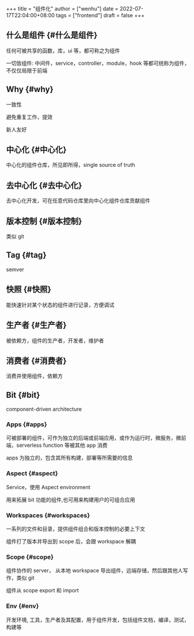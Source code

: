 +++
title = "组件化"
author = ["wenhu"]
date = 2022-07-17T22:04:00+08:00
tags = ["frontend"]
draft = false
+++

## 什么是组件 {#什么是组件}

任何可被共享的函数，库，ui 等，都可称之为组件

一切皆组件: 中间件，service，controller，module，hook 等都可统称为组件，不仅仅局限于前端


## Why {#why}

一致性

避免重复工作，提效

新人友好


## 中心化 {#中心化}

中心化的组件仓库，所见即所得，single source of truth


## 去中心化 {#去中心化}

去中心化开发，可在任意代码仓库里向中心化组件仓库贡献组件


## 版本控制 {#版本控制}

类似 git


## Tag {#tag}

semver


## 快照 {#快照}

能快速针对某个状态的组件进行记录，方便调试


## 生产者 {#生产者}

被依赖方，组件的生产者，开发者，维护者


## 消费者 {#消费者}

消费并使用组件，依赖方


## Bit {#bit}

component-driven architecture


### Apps {#apps}

可被部署的组件，可作为独立的后端或前端应用，或作为运行时，微服务，微前端，serverless function 等被其他 app 消费

apps 为独立的，包含其所有构建，部署等所需要的信息


### Aspect {#aspect}

Service，使用 Aspect environment

用来拓展 bit 功能的组件,也可用来构建用户的可组合应用


### Workspaces {#workspaces}

一系列的文件和目录，提供组件组合和版本控制的必要上下文

组件打了版本并导出到 scope 后，会跟 workspace 解耦


### Scope {#scope}

组件协作的 server， 从本地 workspace 导出组件，远端存储，然后跟其他人写作，类似 git

组件从 scope export 和 import


### Env {#env}

开发环境, 工具，生产者及其配置，用于组件开发，包括组件文档，编译，测试，构建等
